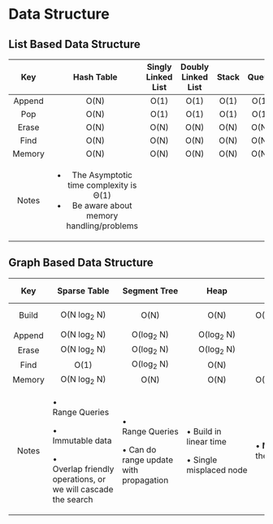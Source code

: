 # Data Structure

## List Based Data Structure
<!-- List Based DS -->

<div align = "center">
  
|  Key  | Hash Table | Singly Linked List | Doubly Linked List | Stack | Queue
|:-----:|:----------:|:------------------:|:------------------:|:-----:|:-----:|
| Append  |O(N)| O(1)|O(1)|O(1)|O(1)
| Pop | O(N) | O(1) | O(1) | O(1) | O(1)
| Erase |O(N)|O(N)|O(N)|O(N)|O(N)
| Find |O(N)|O(N)|O(N)|O(N)|O(N)
| Memory |O(N)|O(N)|O(N)|O(N)|O(N)
| Notes |<ul> <li> The Asymptotic time complexity is Θ(1)</li> <li>Be aware about memory handling/problems</li></ul>| ||||
</div>


## Graph Based Data Structure 

<!-- Graph Based DS -->
<div align = "center">
  <table>
    <thead>
      <tr>
        <th align= "center">Key</th>
        <th align= "center">Sparse Table</th>
        <th align= "center">Segment Tree</th>
        <th align= "center">Heap</th>
        <th align= "center">Trie</th>
        <th align= "center">Balanced BST</th>
        <th align= "center">BST</th>
        <th align= "center">DSU</th>
      </tr>
    </thead>
    <tbody>
    <!-- Build --> 
      <tr>
        <td align = "center">Build</td>    
        <td align = "center">O(N log<sub>2</sub>&nbsp;N)</td>
        <td align = "center">O(N)</td>
        <td align = "center">O(N)</td>
        <td align = "center">O(N&nbsp*&nbspAlphabet&nbspSize)</td>
        <td align = "center">O(N log<sub>2</sub>&nbsp;N)</td>
        <td align = "center"><strong>O(N<sup>2</sup>)</strong></td>
        <td align = "center">O(N)</td>
      </tr>
      <!-- Append --> 
      <tr>
        <td align = "center">Append</td>    
        <td align = "center">O(N log<sub>2</sub>&nbsp;N)</td>
        <td align = "center">O(log<sub>2</sub>&nbsp;N)</td>
        <td align = "center">O(log<sub>2</sub>&nbsp;N)</td>
        <td align = "center">O(M)</td>
        <td align = "center">O(log<sub>2</sub>&nbsp;N)</td>
        <td align = "center">O(N)</td>
        <td align = "center">O(1)</td> <!-- DO NOT FORGET TO NOTE THAT -->
      </tr>
      <!-- Erase -->
      <tr>
        <td align = "center">Erase</td>    
        <td align = "center">O(N log<sub>2</sub>&nbsp;N)</td>
        <td align = "center">O(log<sub>2</sub>&nbsp;N)</td>
        <td align = "center">O(log<sub>2</sub>&nbsp;N)</td>
        <td align = "center">O(M)</td>
        <td align = "center">O(log<sub>2</sub>&nbsp;N)</td>
        <td align = "center">O(N)</td>
        <td align = "center"><strong> ?? </strong></td> <!-- DO NOT FORGET TO NOTE THAT -->
      </tr>
      <!-- Find -->
      <tr>
        <td align = "center">Find</td>    
        <td align = "center">O(1)</td>
        <td align = "center">O(log<sub>2</sub>&nbsp;N)</td>
        <td align = "center">O(N)</td>
        <td align = "center">O(M)</td>
        <td align = "center">O(log<sub>2</sub>&nbsp;N)</td>
        <td align = "center">O(N)</td>
        <td align = "center">O(log&nbsp;N)</td>
      </tr>
      <!-- Memory -->
      <tr>
        <td align = "center">Memory</td>    
        <td align = "center">O(N log<sub>2</sub>&nbsp;N)</td>
        <td align = "center">O(N)</td>
        <td align = "center">O(N)</td>
        <td align = "center">O(N&nbsp*&nbspAlphabet&nbspSize)</td>
        <td align = "center">O(N)</td>
        <td align = "center">O(N)</td>
        <td align = "center">O(N)</td>
      </tr>
      <!-- Notes -->
      <tr>
        <td align = "center"> Notes </td>
        <td align = "left"> 
           <p> • Range&nbsp;Queries </p> 
           <p> • Immutable&nbsp;data </p> 
           <p> • Overlap&nbsp;friendly operations, or we will cascade the search </p>  
        </td>
        <td align = "left"> 
           <p> • Range&nbsp;Queries </p> 
           <p> • Can do range update with propagation </p> 
        </td>
        <td align = "left"> 
           <p> • Build in linear&nbsp;time </p> 
           <p> • Single misplaced&nbsp;node </p> 
        </td>
        <td align = "left"> 
           <p> • <strong>M</strong> is the length of the word </p>  
        </td>
        <td align = "left"> 
           <p> • AVL&nbsp;tree</p> 
        </td>
        <td align = "left"> </td>
        <td align = "left"> </td>
      </tr>
    </tbody>
  </table>
</div>
